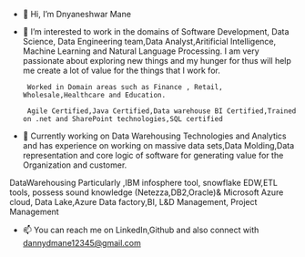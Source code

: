 - 👋 Hi, I’m Dnyaneshwar Mane
- 👀 I’m interested to work in the domains of Software Development, Data Science, Data Engineering team,Data Analyst,Aritificial Intelligence, Machine Learning and Natural Language Processing. I am very passionate about exploring new things and my hunger for thus will help me create a lot of value for the things that I work for.

       Worked in Domain areas such as Finance , Retail, Wholesale,Healthcare and Education.

       Agile Certified,Java Certified,Data warehouse BI Certified,Trained on .net and SharePoint technologies,SQL certified
- 🌱 Currently working on Data Warehousing Technologies and Analytics and has experience on working on massive data sets,Data Molding,Data representation and core logic of software for generating value for the Organization and customer.

DataWarehousing Particularly ,IBM infosphere tool, snowflake EDW,ETL tools, possess sound knowledge (Netezza,DB2,Oracle)& Microsoft Azure cloud, Data Lake,Azure Data factory,BI, L&D Management, Project Management
- 📫 You can reach me on LinkedIn,Github and also connect with dannydmane12345@gmail.com

<!---
DannyDMane/DannyDMane is a ✨ special ✨ repository because its `README.md` (this file) appears on your GitHub profile.
You can click the Preview link to take a look at your changes.
--->
